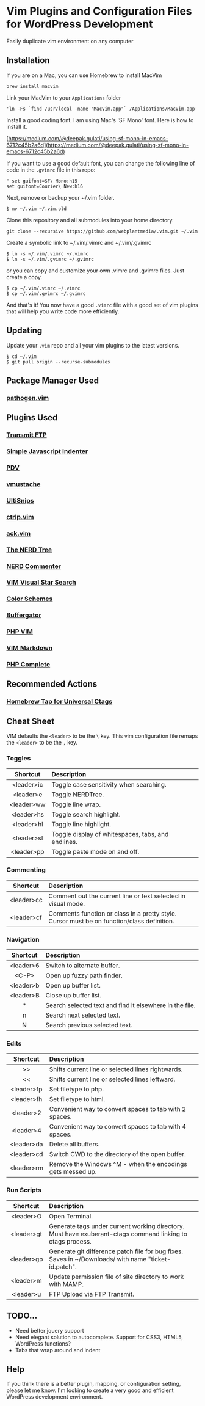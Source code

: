 # Vim Plugins and Configuration Files for WordPress Development

Easily duplicate vim environment on any computer

## Installation

If you are on a Mac, you can use Homebrew to install MacVim

```
brew install macvim
```

Link your MacVim to your `Applications` folder

```
'ln -Fs `find /usr/local -name "MacVim.app"` /Applications/MacVim.app'
```

Install a good coding font. I am using Mac's 'SF Mono' font. Here is how to install it.

[https://medium.com/@deepak.gulati/using-sf-mono-in-emacs-6712c45b2a6d](https://medium.com/@deepak.gulati/using-sf-mono-in-emacs-6712c45b2a6d)

If you want to use a good default font, you can change the following line of code in the `.gvimrc` file in this repo:

```
" set guifont=SF\ Mono:h15
set guifont=Courier\ New:h16
```

Next, remove or backup your ~/.vim folder.

```
$ mv ~/.vim ~/.vim.old
```

Clone this repository and all submodules into your home directory.

```
git clone --recursive https://github.com/webplantmedia/.vim.git ~/.vim
```

Create a symbolic link to ~/.vim/.vimrc and ~/.vim/.gvimrc

```
$ ln -s ~/.vim/.vimrc ~/.vimrc
$ ln -s ~/.vim/.gvimrc ~/.gvimrc
```

or you can copy and customize your own .vimrc and .gvimrc files. Just create a copy.

```
$ cp ~/.vim/.vimrc ~/.vimrc
$ cp ~/.vim/.gvimrc ~/.gvimrc
```

And that's it! You now have a good `.vimrc` file with a good set of vim plugins that will help you write code more efficiently.

## Updating

Update your `.vim` repo and all your vim plugins to the latest versions.

```
$ cd ~/.vim
$ git pull origin --recurse-submodules
```

## Package Manager Used

### [pathogen.vim](https://github.com/tpope/vim-pathogen)

## Plugins Used

### [Transmit FTP](https://github.com/webplantmedia/transmit-ftp)

### [Simple Javascript Indenter](https://github.com/jiangmiao/simple-javascript-indenter)

### [PDV](https://github.com/tobyS/pdv)

### [vmustache](https://github.com/tobyS/vmustache)

### [UltiSnips](https://github.com/SirVer/ultisnips)

### [ctrlp.vim](https://github.com/kien/ctrlp.vim)

### [ack.vim](https://github.com/mileszs/ack.vim)

### [The NERD Tree](https://github.com/scrooloose/nerdtree)

### [NERD Commenter](https://github.com/scrooloose/nerdcommenter)

### [VIM Visual Star Search](https://github.com/nelstrom/vim-visual-star-search)

### [Color Schemes](https://github.com/flazz/vim-colorschemes.git)

### [Buffergator](https://github.com/jeetsukumaran/vim-buffergator)

### [PHP VIM](https://github.com/StanAngeloff/php.vim)

### [VIM Markdown](https://github.com/tpope/vim-markdown)

### [PHP Complete](https://github.com/shawncplus/phpcomplete.vim)

## Recommended Actions

### [Homebrew Tap for Universal Ctags](https://github.com/universal-ctags/homebrew-universal-ctags)

## Cheat Sheet

VIM defaults the `<leader>` to be the `\` key. This vim configuration file remaps the `<leader>` to be the `,` key.

### Toggles

| Shortcut  | Description |
| :------------------: |:----------------|
| \<leader\>ic | Toggle case sensitivity when searching. |
| \<leader\>e | Toggle NERDTree. |
| \<leader\>ww | Toggle line wrap. |
| \<leader\>hs | Toggle search highlight. |
| \<leader\>hl | Toggle line highlight. |
| \<leader\>sl | Toggle display of whitespaces, tabs, and endlines. |
| \<leader\>pp | Toggle paste mode on and off. |

### Commenting

| Shortcut  | Description |
| :------------------: |:----------------|
| \<leader\>cc | Comment out the current line or text selected in visual mode. |
| \<leader\>cf | Comments function or class in a pretty style. Cursor must be on function/class definition. |

### Navigation

| Shortcut  | Description |
| :------------------: |:----------------|
| \<leader\>6 | Switch to alternate buffer. |
| \<C-P\> | Open up fuzzy path finder. |
| \<leader\>b | Open up buffer list. |
| \<leader\>B | Close up buffer list. |
| * | Search selected text and find it elsewhere in the file. |
| n | Search next selected text. |
| N | Search previous selected text. |

### Edits

| Shortcut  | Description |
| :------------------: |:----------------|
| >> | Shifts current line or selected lines rightwards. |
| << | Shifts current line or selected lines leftward. |
| \<leader\>fp | Set filetype to php. |
| \<leader\>fh | Set filetype to html. |
| \<leader\>2 | Convenient way to convert spaces to tab with 2 spaces. |
| \<leader\>4 | Convenient way to convert spaces to tab with 4 spaces. |
| \<leader\>da | Delete all buffers. |
| \<leader\>cd | Switch CWD to the directory of the open buffer. |
| \<leader\>rm | Remove the Windows ^M - when the encodings gets messed up. |

### Run Scripts

| Shortcut  | Description |
| :------------------: |:----------------|
| \<leader\>O | Open Terminal. |
| \<leader\>gt | Generate tags under current working directory. Must have exuberant-ctags command linking to ctags process. |
| \<leader\>gp | Generate git difference patch file for bug fixes. Saves in ~/Downloads/ with name "ticket-id.patch". |
| \<leader\>m | Update permission file of site directory to work with MAMP. |
| \<leader\>u | FTP Upload via FTP Transmit. |

## TODO...

* Need better jquery support
* Need elegant solution to autocomplete. Support for CSS3, HTML5, WordPress functions?
* Tabs that wrap around and indent

## Help

If you think there is a better plugin, mapping, or configuration setting, please let me know. I'm looking to create a very good and efficient WordPress development environment.
